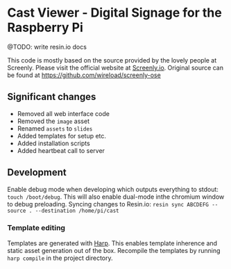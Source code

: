 # Cast Viewer - Digital Signage for the Raspberry Pi

@TODO: write resin.io docs

This code is mostly based on the source provided by the lovely people at Screenly. Please visit the official website at [Screenly.io](http://www.screenly.io). Original source can be found at https://github.com/wireload/screenly-ose

## Significant changes
- Removed all web interface code
- Removed the `image` asset
- Renamed `assets` to `slides`
- Added templates for setup etc.
- Added installation scripts
- Added heartbeat call to server

## Development
Enable debug mode when developing which outputs everything to stdout: `touch /boot/debug`. This will also enable dual-mode inthe chromium window to debug preloading. Syncing changes to Resin.io: `resin sync ABCDEFG --source . --destination /home/pi/cast`

### Template editing
Templates are generated with [Harp](http://harpjs.com/). This enables template inherence and static asset generation out of the box.
Recompile the templates by running `harp compile` in the project directory.


